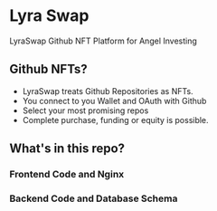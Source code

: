 # Lyra Swap

LyraSwap Github NFT Platform for Angel Investing

## Github NFTs?

- LyraSwap treats Github Repositories as NFTs.
- You connect to you Wallet and OAuth with Github
- Select your most promising repos
- Complete purchase, funding or equity is possible.

## What's in this repo?

### Frontend Code and Nginx

### Backend Code and Database Schema

